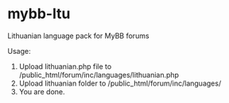 # mybb-ltu
Lithuanian language pack for MyBB forums

Usage:
1. Upload lithuanian.php file to /public_html/forum/inc/languages/lithuanian.php
2. Upload lithuanian folder to /public_html/forum/inc/languages/
3. You are done.

